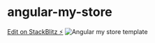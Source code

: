 # angular-my-store

[Edit on StackBlitz ⚡️](https://stackblitz.com/edit/angular-1aytqh)
<img src="Users/David/Videos/Captures/KOTLIN/Opera Instantánea_2022-10-12_114519_stackblitz.com.png"  alt="Angular my store template"/>
